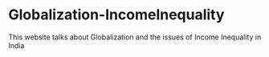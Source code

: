 # Globalization-IncomeInequality
This website talks about Globalization and the issues of Income Inequality in India
